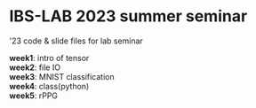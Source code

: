 # IBS-LAB 2023 summer seminar
'23 code & slide files for lab seminar

**week1**: intro of tensor  
**week2**: file IO  
**week3**: MNIST classification  
**week4**: class(python)  
**week5**: rPPG  
